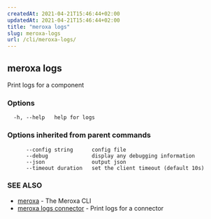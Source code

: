 ```yaml
---
createdAt: 2021-04-21T15:46:44+02:00
updatedAt: 2021-04-21T15:46:44+02:00
title: "meroxa logs"
slug: meroxa-logs
url: /cli/meroxa-logs/
---
```

## meroxa logs

Print logs for a component

### Options

```
  -h, --help   help for logs
```

### Options inherited from parent commands

```
      --config string      config file
      --debug              display any debugging information
      --json               output json
      --timeout duration   set the client timeout (default 10s)
```

### SEE ALSO

* [meroxa](/cli/meroxa/)	 - The Meroxa CLI
* [meroxa logs connector](/cli/meroxa-logs-connector/)	 - Print logs for a connector

